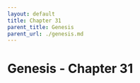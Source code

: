 ```yaml
---
layout: default
title: Chapter 31
parent_title: Genesis
parent_url: ./genesis.md
---
```


# Genesis - Chapter 31

